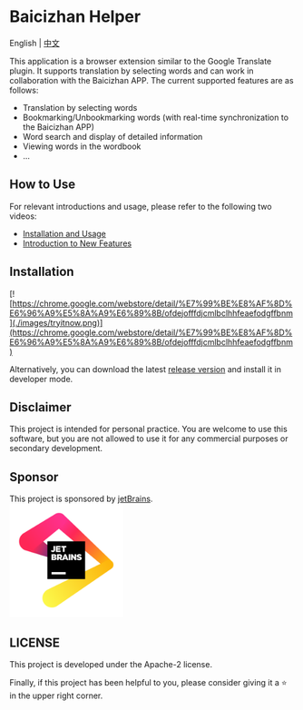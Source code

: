 # Baicizhan Helper  
English | [中文](./README-zh.md)

This application is a browser extension similar to the Google Translate plugin. It supports translation by selecting words and can work in collaboration with the Baicizhan APP. The current supported features are as follows:
- Translation by selecting words
- Bookmarking/Unbookmarking words (with real-time synchronization to the Baicizhan APP)
- Word search and display of detailed information
- Viewing words in the wordbook
- ...

## How to Use
For relevant introductions and usage, please refer to the following two videos:
- [Installation and Usage](https://www.bilibili.com/video/BV1QG411P7Es/)
- [Introduction to New Features](https://www.bilibili.com/video/BV1zj411Z7LM/)

## Installation
[![https://chrome.google.com/webstore/detail/%E7%99%BE%E8%AF%8D%E6%96%A9%E5%8A%A9%E6%89%8B/ofdejofffdjcmlbclhhfeaefodgffbnm](./images/tryitnow.png)](https://chrome.google.com/webstore/detail/%E7%99%BE%E8%AF%8D%E6%96%A9%E5%8A%A9%E6%89%8B/ofdejofffdjcmlbclhhfeaefodgffbnm)

Alternatively, you can download the latest [release version](https://github.com/marmot-z/baicizhan-helper/releases/latest) and install it in developer mode.

## Disclaimer
This project is intended for personal practice. You are welcome to use this software, but you are not allowed to use it for any commercial purposes or secondary development.

## Sponsor
This project is sponsored by [jetBrains](https://www.jetbrains.com/community/opensource/#support).  
<img src="./images/jb_beam.png" alt="sponsor" width="200"/>

## LICENSE
This project is developed under the Apache-2 license.

Finally, if this project has been helpful to you, please consider giving it a ⭐ in the upper right corner.